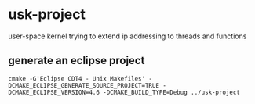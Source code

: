 # usk-project
user-space kernel
trying to extend ip addressing to threads and functions


## generate an eclipse project
`
cmake -G'Eclipse CDT4 - Unix Makefiles' -DCMAKE_ECLIPSE_GENERATE_SOURCE_PROJECT=TRUE -DCMAKE_ECLIPSE_VERSION=4.6 -DCMAKE_BUILD_TYPE=Debug ../usk-project
`

